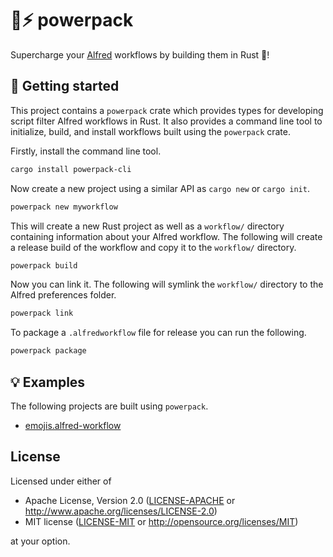 # 🎩⚡ powerpack

Supercharge your [Alfred] workflows by building them in Rust 🦀!

[Alfred]: https://www.alfredapp.com

## 🚀 Getting started

This project contains a `powerpack` crate which provides types for developing
script filter Alfred workflows in Rust. It also provides a command line tool to
initialize, build, and install  workflows built using the `powerpack` crate.

Firstly, install the command line tool.
```sh
cargo install powerpack-cli
```

Now create a new project using a similar API as `cargo new` or `cargo init`.
```sh
powerpack new myworkflow
```

This will create a new Rust project as well as a `workflow/` directory
containing information about your Alfred workflow. The following will create
a release build of the workflow and copy it to the `workflow/` directory.
```sh
powerpack build
```

Now you can link it. The following will symlink the `workflow/` directory to
the Alfred preferences folder.
```sh
powerpack link
```

To package a `.alfredworkflow` file for release you can run the following.
```sh
powerpack package
```

## 💡 Examples

The following projects are built using `powerpack`.

- [emojis.alfred-workflow](https://github.com/rossmacarthur/emojis.alfred-workflow)

## License

Licensed under either of

- Apache License, Version 2.0 ([LICENSE-APACHE](LICENSE-APACHE) or
  http://www.apache.org/licenses/LICENSE-2.0)
- MIT license ([LICENSE-MIT](LICENSE-MIT) or http://opensource.org/licenses/MIT)

at your option.

